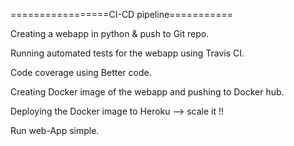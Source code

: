 =================CI-CD pipeline===========


Creating a webapp in python & push to Git repo.

Running automated tests for the webapp using Travis CI.

Code coverage using Better code.

Creating Docker image of the webapp and pushing to Docker hub.

Deploying the Docker image to Heroku --> scale it !!

Run web-App simple.

